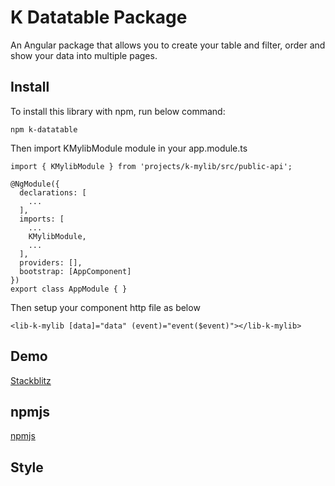 # K Datatable Package

An Angular package that allows you to create your table and filter, order and show your data into multiple pages.

## Install

To install this library with npm, run below command:

`npm k-datatable`

Then import KMylibModule module in your app.module.ts

```
import { KMylibModule } from 'projects/k-mylib/src/public-api';

@NgModule({
  declarations: [
    ...
  ],
  imports: [
    ...
    KMylibModule,
    ...
  ],
  providers: [],
  bootstrap: [AppComponent]
})
export class AppModule { }

```

Then setup your component http file as below

```
<lib-k-mylib [data]="data" (event)="event($event)"></lib-k-mylib>
```



## Demo

<a href="http://localhost:4200/">Stackblitz</a>

## npmjs

<a href="http://localhost:4200/">npmjs</a>

## Style
